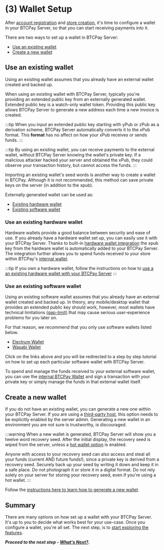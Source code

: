 # (3) Wallet Setup

After [account registration](./RegisterAccount.md) and [store creation](./CreateStore.md), it's time to configure a wallet in your BTCPay Server, so that you can start receiving payments into it.

There are two ways to set up a wallet in BTCPay Server:

 - [Use an existing wallet](#use-an-existing-wallet)
 - [Create a new wallet](#create-a-new-wallet)

## Use an existing wallet

Using an existing wallet assumes that you already have an external wallet created and backed up.

When using an existing wallet with BTCPay Server, typically you're providing an extended public key from an externally generated wallet. Extended public key is a watch-only wallet token. Providing this public key allows BTCPay Server to generate a new address each time a new invoice is created.

:::tip
When you input an extended public key starting with yPub or zPub as a derivation scheme, BTCPay Server automatically converts it to the xPub format. This **format** has no affect on how your xPub receives or sends funds.
:::

:::tip
By using an existing wallet, you can receive payments to the external wallet, without BTCPay Server knowing the wallet's private key. If a malicious attacker hacked your server and obtained the xPub, they could observe your transaction history, but cannot access the funds.
:::

Importing an existing wallet's seed words is another way to create a wallet in BTCPay. Although it is not recommended, this method can save private keys on the server (in addition to the xpub). 

Externally generated wallet can be used as:
- [Existing hardware wallet](#use-an-existing-hardware-wallet)
- [Existing software wallet](#use-an-existing-software-wallet)

### Use an existing hardware wallet

Hardware wallets provide a good balance between security and ease of use. If you already have a hardware wallet set up, you can easily use it with your BTCPay Server. Thanks to built-in [hardware wallet integration](HardwareWalletIntegration.md) the xpub key from the hardware wallet is automatically added to your BTCPay Server. The integration further allows you to spend funds received to your store within BTCPay's [internal wallet](./Wallet.md).

:::tip
If you own a hardware wallet, follow the instructions on how to [use a an existing hardware wallet with your BTCPay Server](HardwareWalletIntegration.md)
:::

### Use an existing software wallet

Using an existing software wallet assumes that you already have an external wallet created and backed up. In theory, any mobile/desktop wallet that provides an extended public key should work, however, most wallets have technical limitations [(gap-limit)](FAQ/FAQ-Wallet/#missing-payments-in-my-software-or-hardware-wallet) that may cause serious user-experience problems for you later on.

For that reason, we recommend that you only use software wallets listed below.

- [Electrum Wallet](./ElectrumWallet.md)
- [Wasabi Wallet](./WasabiWallet.md)

Click on the links above and you will be redirected to a step by step tutorial on how to set up each particular software wallet with BTCPay Server.

To spend and manage the funds received to your external software wallet, you can use the [internal BTCPay Wallet](./Wallet.md) and sign a transaction with your private key or simply manage the funds in that external wallet itself.

## Create a new wallet

If you do not have an existing wallet, you can generate a new one within your BTCPay Server. If you are using a [third-party host](./ThirdPartyHosting.md), this option needs to be explicitly enabled by the server admin. Generating a new wallet in an environment you are not sure is trustworthy, is discouraged.

:::warning
When a new wallet is generated, BTCPay Server will show you a twelve word recovery seed. After the initial display, the recovery seed is wiped from the server, unless a [hot wallet option](./HotWallet.md) is enabled.

Anyone with access to your recovery seed can also access and steal all your funds (current AND future funds!), since a private key is derived from a recovery seed. Securely back up your seed by writing it down and keep it in a safe place. Do not photograph it or store it in a digital format. Do not rely solely on your server for storing your recovery seed, even if you're using a hot wallet.
:::

Follow the [instructions here to learn how to generate a new wallet](./CreateWallet.md).

## Summary

There are many options on how set up a wallet with your BTCPay Server. It's up to you to decide what works best for your use-case. Once you configure a wallet, you're all set. The next step, is to [start exploring the features](./WhatsNext.md).

***Proceed to the next step - [What's Next?](./WhatsNext.md).***
